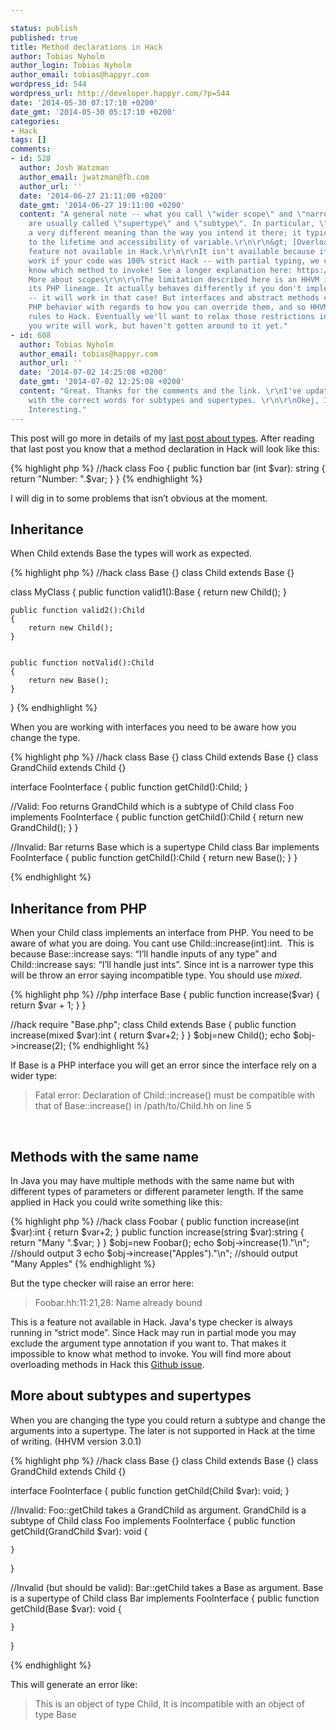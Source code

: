 ```yaml
---

status: publish
published: true
title: Method declarations in Hack
author: Tobias Nyholm
author_login: Tobias Nyholm
author_email: tobias@happyr.com
wordpress_id: 544
wordpress_url: http://developer.happyr.com/?p=544
date: '2014-05-30 07:17:10 +0200'
date_gmt: '2014-05-30 05:17:10 +0200'
categories:
- Hack
tags: []
comments:
- id: 528
  author: Josh Watzman
  author_email: jwatzman@fb.com
  author_url: ''
  date: '2014-06-27 21:11:00 +0200'
  date_gmt: '2014-06-27 19:11:00 +0200'
  content: "A general note -- what you call \"wider scope\" and \"narrower scope\"
    are usually called \"supertype\" and \"subtype\". In particular, \"scope\" has
    a very different meaning than the way you intend it there; it typically refers
    to the lifetime and accessibility of variable.\r\n\r\n&gt; [Overloading] is a
    feature not available in Hack.\r\n\r\nIt isn't available because it could only
    work if your code was 100% strict Hack -- with partial typing, we couldn't always
    know which method to invoke! See a longer explanation here: https://github.com/facebook/hhvm/issues/2532\r\n\r\n&gt;
    More about scopes\r\n\r\nThe limitation described here is an HHVM issue, due to
    its PHP lineage. It actually behaves differently if you don't implement the interface
    -- it will work in that case! But interfaces and abstract methods cause different
    PHP behavior with regards to how you can override them, and so HHVM applies those
    rules to Hack. Eventually we'll want to relax those restrictions in Hack, so what
    you write will work, but haven't gotten around to it yet."
- id: 608
  author: Tobias Nyholm
  author_email: tobias@happyr.com
  author_url: ''
  date: '2014-07-02 14:25:08 +0200'
  date_gmt: '2014-07-02 12:25:08 +0200'
  content: "Great. Thanks for the comments and the link. \r\nI've updated the text
    with the correct words for subtypes and supertypes. \r\n\r\nOkej, I did not know.
    Interesting."
---
```


This post will go more in details of my <a title="Hack types" href="http://developer.happyr.com/hack-types">last post about types</a>. After reading that last post you know that a method declaration in Hack will look like this:


{% highlight php %}
//hack
class Foo {
  public function bar (int $var): string {
    return &quot;Number: &quot;.$var;
  }
}
{% endhighlight %}


I will dig in to some problems that isn’t obvious at the moment.

<h2>Inheritance</h2>

When Child extends Base the types will work as expected.


{% highlight php %}
//hack
class Base {}
class Child extends Base {}


class MyClass {
    public function valid1():Base
    {
        return new Child();
    }


    public function valid2():Child
    {
        return new Child();
    }


    public function notValid():Child
    {
        return new Base();
    }
}
{% endhighlight %}


When you are working with interfaces you need to be aware how you change the type.


{% highlight php %}
//hack
class Base {}
class Child extends Base {}
class GrandChild extends Child {}


interface FooInterface {
    public function getChild():Child;
}


//Valid: Foo returns GrandChild which is a subtype of Child
class Foo implements FooInterface {
    public function getChild():Child
    {
        return new GrandChild();
    }
}


//Invalid: Bar returns Base which is a supertype Child
class Bar implements FooInterface {
    public function getChild():Child
    {
        return new Base();
    }
}


{% endhighlight %}

<h2>Inheritance from PHP</h2>

When your Child class implements an interface from PHP. You need to be aware of what you are doing. You cant use Child::increase(int):int.  This is because Base::increase says: “I’ll handle inputs of any type” and Child::increase says: “I’ll handle just ints”. Since int is a narrower type this will be throw an error saying incompatible type. You should use <em>mixed</em>.


{% highlight php %}
//php
interface Base
{
    public function increase($var) {
        return $var + 1;
    }
}


//hack
require &quot;Base.php&quot;;
class Child extends Base {
     public function increase(mixed $var):int {
        return $var+2;
     }
}
$obj=new Child();
echo $obj-&gt;increase(2);
{% endhighlight %}


If Base is a PHP interface you will get an error since the interface rely on a wider type:

<blockquote>
Fatal error: Declaration of Child::increase() must be compatible with that of Base::increase() in /path/to/Child.hh on line 5
</blockquote>

<strong> </strong>

<h2>Methods with the same name</h2>

In Java you may have multiple methods with the same name but with different types of parameters or different parameter length. If the same applied in Hack you could write something like this:


{% highlight php %}
//hack
class Foobar {
     public function increase(int $var):int {
         return $var+2;
     }
     public function increase(string $var):string {
         return &quot;Many &quot;.$var;
     }
}
$obj=new Foobar();
echo $obj-&gt;increase(1).&quot;\n&quot;; //should output 3
echo $obj-&gt;increase(&quot;Apples&quot;).&quot;\n&quot;; //should output &quot;Many Apples&quot;
{% endhighlight %}


But the type checker will raise an error here:

<blockquote>
Foobar.hh:11:21,28: Name already bound
</blockquote>

This is a feature not available in Hack. Java's type checker is always running in “strict mode”. Since Hack may run in partial mode you may exclude the argument type annotation if you want to. That makes it impossible to know what method to invoke. You will find more about overloading methods in Hack this <a href="https://github.com/facebook/hhvm/issues/2532">Github issue</a>.

<h2>More about subtypes and supertypes</h2>

When you are changing the type you could return a subtype and change the arguments into a supertype. The later is not supported in Hack at the time of writing. (HHVM version 3.0.1)


{% highlight php %}
//hack
class Base {}
class Child extends Base {}
class GrandChild extends Child {}


interface FooInterface {
    public function getChild(Child $var): void;
}


//Invalid: Foo::getChild takes a GrandChild as argument. GrandChild is a subtype of Child
class Foo implements FooInterface {
    public function getChild(GrandChild $var): void
    {


    }
}


//Invalid (but should be valid): Bar::getChild takes a Base as argument. Base is a supertype of Child
class Bar implements FooInterface {
    public function getChild(Base $var): void
    {


    }
}


{% endhighlight %}


This will generate an error like:

<blockquote>
This is an object of type Child, It is incompatible with an object of type Base
</blockquote>

